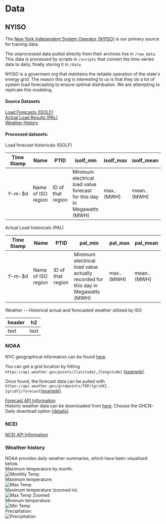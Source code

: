 # Data


## NYISO

The [New York Independent System Operator (NYISO)][1] is our primary source for training data. 

The unprocessed data pulled directly from their archives live in `/raw_data`. This data is processed by scripts in `/scripts` that 
convert the time-series data to daily, finally storing it in `/data`.

NYISO is a goverment org that maintains the reliable operation of the state's energy grid.
The reason this org is interesting to us is that they do a lot of system load forecasting to ensure optimal distribution. We are attempting to replicate this modeling.

#### Source Datasets
[Load Forecasts (ISOLF)][2]  
[Actual Load Results (PAL)][3]  
[Weather History][4]  


#### Processed datasets:
Load forecast historicals (ISOLF)

| Time Stamp | Name               | PTID              | isolf_min                                                               | isolf_max         | isolf_mean         | 
|------------|--------------------|-------------------|-------------------------------------------------------------------------|-------------|--------------|
| $Y-$m-$d   | Name of ISO region | ID of that region | Minimum electrical load value forecast for this day in Megawatts (MWH) | max.. (MWH) | mean.. (MWH) |

Actual Load historicals (PAL)

| Time Stamp | Name               | PTID              | pal_min                                                                       | pal_max         | pal_mean         | 
|------------|--------------------|-------------------|---------------------------------------------------------------------------------|-------------|--------------|
| $Y-$m-$d   | Name of ISO region | ID of that region | Minimum electrical load value actually recorded for this day in Megawatts (MWH) | max.. (MWH) | mean.. (MWH) |


Weather -- Historical actual and forecasted weather utilized by ISO

| header | h2  | 
|--------|------|
| text   | text |


### NOAA  
  
NYC geographical information can be found [here][5].  
  
You can get a grid location by hitting `https://api.weather.gov/points/{latitude},{longitude}` [[example][6]].  
  
Once found, the forecast data can be pulled with `https://api.weather.gov/gridpoints/TOP/{gridX},{gridY}/forecast`[[example][7]].  
  
[Forecast API Information][8]  
Historic weather data can be downloaded from [here][10]. Choose the GHCN-Daily download option [[details][11]].  
  
### NCEI  
  
[NCEI API Information][9]  
  
###  

### Weather history
NOAA provides daily weather summaries, which have been visualized below.  
Maximum temperature by month:  
![Monthly Temp][monthly_temp]  
Maximum temperature:  
![Max Temp][max_temp]  
Maximum temperature (zoomed in):  
![Max Temp Zoomed][max_temp_zoomed]  
Minimum temperature:  
![Min Temp][min_temp]  
Precipitation:  
![Precipitation][precip]  

  
[1]: https://www.nyiso.com/power-grid-data  
[2]: http://mis.nyiso.com/public/P-7list.htm  
[3]: http://mis.nyiso.com/public/P-58Blist.htm
[4]: http://mis.nyiso.com/public/P-7Alist.htm  
[5]: https://tools.wmflabs.org/geohack/geohack.php?pagename=New_York_City&params=40.661_N_73.944_W_region:US-NY_type:city(8175133)  
[6]: https://api.weather.gov/points/40.661,-73.944  
[7]: https://api.weather.gov/gridpoints/TOP/35,32/forecast  
[8]: https://www.weather.gov/documentation/services-web-api  
[9]: https://www.ncei.noaa.gov/support/access-data-service-api-user-documentation  
[10]: https://www.ncdc.noaa.gov/cdo-web/search
[11]: https://www.ncei.noaa.gov/metadata/geoportal/rest/metadata/item/gov.noaa.ncdc:C00861/html
[max_temp]: https://github.com/the-great-shazbot/nexml-nyiso/raw/master/data/charts/max_temp_plot.png
[max_temp_zoomed]: https://github.com/the-great-shazbot/nexml-nyiso/raw/master/data/charts/max_temp_zoomed_plot.png
[min_temp]: https://github.com/the-great-shazbot/nexml-nyiso/raw/master/data/charts/min_temp_plot.png
[precip]: https://github.com/the-great-shazbot/nexml-nyiso/raw/master/data/charts/precip_plot.png
[monthly_temp]: https://github.com/the-great-shazbot/nexml-nyiso/raw/master/data/charts/monthly_temp_plot.png